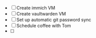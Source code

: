 
- [ ] Create immich VM
- [ ] Create vaultwarden VM
- [ ] Set up automatic git password sync
- [ ] Schedule coffee with Tom
- [ ]
